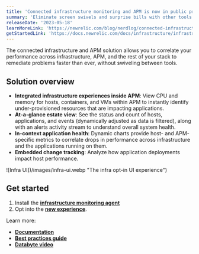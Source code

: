 ```yaml
---
title: 'Connected infrastructure monitoring and APM is now in public preview'
summary: 'Eliminate screen swivels and surprise bills with other tools'
releaseDate: '2023-05-18'
learnMoreLink: 'https://newrelic.com/blog/nerdlog/connected-infrastructure-and-apm'
getStartedLink: 'https://docs.newrelic.com/docs/infrastructure/infrastructure-ui-pages/hosts-new-view/'
---
```


The connected infrastructure and APM solution allows you to correlate your performance across infrastructure, APM, and the rest of your stack to remediate problems faster than ever, without swiveling between tools.

## Solution overview

- **Integrated infrastructure experiences inside APM**: View CPU and memory for hosts, containers, and VMs within APM to instantly identify under-provisioned resources that are impacting applications.
- **At-a-glance estate view**: See the status and count of hosts, applications, and events (dynamically adjusted as data is filtered), along with an alerts activity stream to understand overall system health.
- **In-context application health**: Dynamic charts provide host- and APM-specific metrics to correlate drops in performance across infrastructure and the applications running on them.
- **Embedded change tracking**: Analyze how application deployments impact host performance.

![Infra UI])/images/infra-ui.webp "The infra opt-in UI experience")

## Get started

1. Install the [**infrastructure monitoring agent**](https://docs.newrelic.com/docs/infrastructure/install-infrastructure-agent/get-started/install-infrastructure-agent/)
2. Opt into the [**new experience**](https://docs.newrelic.com/docs/infrastructure/infrastructure-ui-pages/hosts-new-view/).

Learn more:

- [**Documentation**](https://docs.newrelic.com/docs/infrastructure/infrastructure-monitoring/get-started/get-started-infrastructure-monitoring/)
- [**Best practices guide**](https://docs.newrelic.com/docs/new-relic-solutions/best-practices-guides/full-stack-observability/infrastructure-monitoring-best-practices-guide/)
- [**Databyte video**](https://www.youtube.com/watch?v=X1MjJ_k6LNs)
